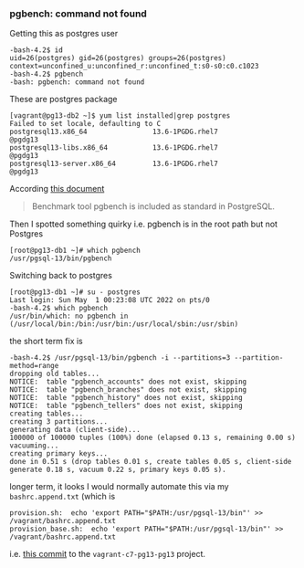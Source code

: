 ### pgbench: command not found 

Getting this as postgres user

```
-bash-4.2$ id
uid=26(postgres) gid=26(postgres) groups=26(postgres) context=unconfined_u:unconfined_r:unconfined_t:s0-s0:c0.c1023
-bash-4.2$ pgbench
-bash: pgbench: command not found
```

These are postgres package
```
[vagrant@pg13-db2 ~]$ yum list installed|grep postgres
Failed to set locale, defaulting to C
postgresql13.x86_64                13.6-1PGDG.rhel7                    @pgdg13
postgresql13-libs.x86_64           13.6-1PGDG.rhel7                    @pgdg13
postgresql13-server.x86_64         13.6-1PGDG.rhel7                    @pgdg13
```

According [this document](https://linuxtut.com/en/e9316fecd57bff6679cd/) 

> Benchmark tool pgbench is included as standard in PostgreSQL.


Then I spotted something quirky i.e. pgbench is in the root path but not Postgres

```
[root@pg13-db1 ~]# which pgbench
/usr/pgsql-13/bin/pgbench
```

Switching back to postgres

```
[root@pg13-db1 ~]# su - postgres
Last login: Sun May  1 00:23:08 UTC 2022 on pts/0
-bash-4.2$ which pgbench
/usr/bin/which: no pgbench in (/usr/local/bin:/bin:/usr/bin:/usr/local/sbin:/usr/sbin)
``` 

the short term fix is

```
-bash-4.2$ /usr/pgsql-13/bin/pgbench -i --partitions=3 --partition-method=range
dropping old tables...
NOTICE:  table "pgbench_accounts" does not exist, skipping
NOTICE:  table "pgbench_branches" does not exist, skipping
NOTICE:  table "pgbench_history" does not exist, skipping
NOTICE:  table "pgbench_tellers" does not exist, skipping
creating tables...
creating 3 partitions...
generating data (client-side)...
100000 of 100000 tuples (100%) done (elapsed 0.13 s, remaining 0.00 s)
vacuuming...
creating primary keys...
done in 0.51 s (drop tables 0.01 s, create tables 0.05 s, client-side generate 0.18 s, vacuum 0.22 s, primary keys 0.05 s).
```

longer term, it looks I would normally automate this via my `bashrc.append.txt` (which is 

```
provision.sh:  echo 'export PATH="$PATH:/usr/pgsql-13/bin"' >> /vagrant/bashrc.append.txt
provision_base.sh:  echo 'export PATH="$PATH:/usr/pgsql-13/bin"' >> /vagrant/bashrc.append.txt
```

i.e. [this commit](https://github.com/dgapitts/vagrant-c7-pg13-pg13/commit/6aeefb6350d7273ad91f60eaa0316d572970ea99) to the `vagrant-c7-pg13-pg13` project.

